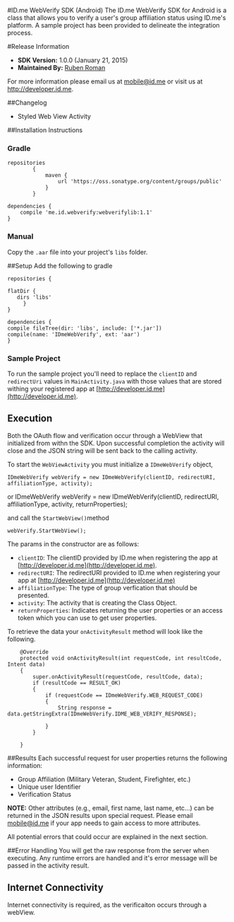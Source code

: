 #ID.me WebVerify SDK (Android)
The ID.me WebVerify SDK for Android is a class that allows you to verify a user's group affiliation status using ID.me's platform. A sample project has been provided to delineate the integration process.

#Release Information 
- **SDK Version:** 1.0.0 (January 21, 2015)
- **Maintained By:** [Ruben Roman](https://github.com/rubsnick)

For more information please email us at mobile@id.me or visit us at http://developer.id.me.

##Changelog
- Styled Web View Activity


##Installation Instructions
### Gradle
```
repositories
        {
            maven {
                url 'https://oss.sonatype.org/content/groups/public'
            }
        }

dependencies {
    compile 'me.id.webverify:webverifylib:1.1'
}
```

### Manual
Copy the `.aar` file into your project's `libs` folder.

##Setup
Add the following to gradle 

```
repositories {

flatDir {
   dirs 'libs'
     }
}

dependencies {
compile fileTree(dir: 'libs', include: ['*.jar'])
compile(name: 'IDmeWebVerify', ext: 'aar')
}
```

### Sample Project
To run the sample project you'll need to replace the `clientID` and `redirectUri` values in `MainActivity.java` with those values that are stored withing your registered app at [http://developer.id.me](http://developer.id.me).

## Execution
Both the OAuth flow and verification occur through a WebView that initialized from withn the SDK. Upon successful completion the activity will close and the JSON string will be sent back to the calling activity.

To start the `WebViewActivity` you must initialize a `IDmeWebVerify` object,

    IDmeWebVerify webVerify = new IDmeWebVerify(clientID, redirectURI, affiliationType, activity);
or
    IDmeWebVerify webVerify = new IDmeWebVerify(clientID, redirectURI, affiliationType, activity, returnProperties);

and call the `StartWebView()`method

    webVerify.StartWebView();

The params in the constructor are as follows:

- `clientID`: The clientID provided by ID.me when registering the app at [http://developer.id.me](http://developer.id.me).
- `redirectURI`: The redirectURI provided to ID.me when registering your app at [http://developer.id.me](http://developer.id.me)
- `affiliationType`: The type of group verfication that should be presented.
- `activity`: The activity that is creating the Class Object.
- `returnProperties`: Indicates returning the user properties or an access token which you can use to get user properties.

To retrieve the data your `onActivityResult` method will look like the following.

```
    @Override
    protected void onActivityResult(int requestCode, int resultCode, Intent data)
    {
        super.onActivityResult(requestCode, resultCode, data);
        if (resultCode == RESULT_OK)
        {
            if (requestCode == IDmeWebVerify.WEB_REQUEST_CODE)
            {
                String response = data.getStringExtra(IDmeWebVerify.IDME_WEB_VERIFY_RESPONSE);

            }
        }

    }
```

##Results
Each successful request for user properties returns the following information:

- Group Affiliation (Military Veteran, Student, Firefighter, etc.)
- Unique user Identifier
- Verification Status

**NOTE:** Other attributes (e.g., email, first name, last name, etc…) can be returned in the JSON results upon special request. Please email [mobile@id.me](mobile@id.me) if your app needs to gain access to more attributes. 

All potential errors that could occur are explained in the next section.

##Error Handling
You will get the raw response from the server when executing. Any runtime errors are handled and it's error message will be passed in the activity result.

## Internet Connectivity
Internet connectivity is required, as the verificaiton occurs through a webView.
